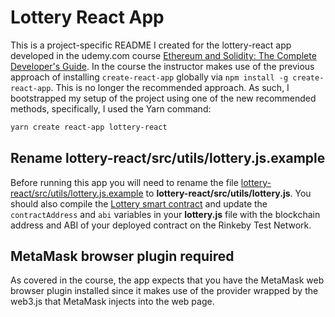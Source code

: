 # Lottery React App

This is a project-specific README I created for the lottery-react app developed in the udemy.com course [Ethereum and Solidity: The Complete Developer's Guide](https://www.udemy.com/course/ethereum-and-solidity-the-complete-developers-guide/). In the course the instructor makes use of the previous approach of installing `create-react-app` globally via `npm install -g create-react-app`. This is no longer the recommended approach. As such, I bootstrapped my setup of the project using one of the new recommended methods, specifically, I used the Yarn command:

```bash
yarn create react-app lottery-react
```

## Rename lottery-react/src/utils/lottery.js.example

Before running this app you will need to rename the file [lottery-react/src/utils/lottery.js.example](/lottery-react/src/utils/lottery.js.example) to **lottery-react/src/utils/lottery.js**. You should also compile the [Lottery smart contract](/lottery/contracts/Lottery.sol) and update the `contractAddress` and `abi` variables in your **lottery.js** file with the blockchain address and ABI of your deployed contract on the Rinkeby Test Network.

## MetaMask browser plugin required

As covered in the course, the app expects that you have the MetaMask web browser plugin installed since it makes use of the provider wrapped by the web3.js that MetaMask injects into the web page.
